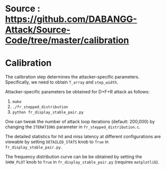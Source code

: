 # Source : https://github.com/DABANGG-Attack/Source-Code/tree/master/calibration

# Calibration

The calibration step determines the attacker-specific parameters. Specifically, we need to obtain `T_array` and `step_width`.

Attacker-specific parameters be obtained for D+F+R attack as follows:

1. `make`
2. `./fr_stepped_distribution`
3. `python fr_display_stable_pair.py`

One can tweak the number of attack loop iterations (default: 200,000) by changing the `ITERATIONS` parameter in `fr_stepped_distribution.c`. 

The detailed statistics for hit and miss latency at different configurations are viewable by setting `DETAILED_STATS` knob to `True` in `fr_display_stable_pair.py`. 

The frequency distribution curve can be be obtained by setting the `SHOW_PLOT` knob to `True` in `fr_display_stable_pair.py` (requires `matplotlib`).
